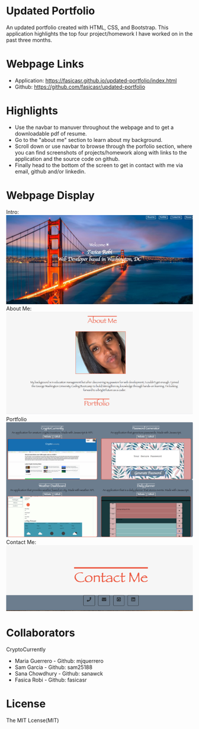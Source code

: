 # Updated Portfolio

An updated portfolio created with HTML, CSS, and Bootstrap. This application highlights the top four project/homework I have worked on in the past three months. 

# Webpage Links

* Application: https://fasicasr.github.io/updated-portfolio/index.html
* Github: https://github.com/fasicasr/updated-portfolio

# Highlights 

* Use the navbar to manuver throughout the webpage and to get a downloadable pdf of resume.
* Go to the "about me" section to learn about my background.
* Scroll down or use navbar to browse through the porfolio section, where you can find screenshots of projects/homework along with links to the application and the source code on github. 
* Finally head to the bottom of the screen to get in contact with me via email, github and/or linkedin.

# Webpage Display 

Intro:
![Intro](./images/intro.png)
About Me:
![About Me](./images/about.png)
Portfolio 
![Portfolio](./images/work.png)
Contact Me:
![Contact Me](./images/contact.png)



# Collaborators

CryptoCurrently
* Maria Guerrero - Github: mjquerrero
* Sam Garcia - Github: sam25188
* Sana Chowdhury - Github: sanawck
* Fasica Robi - Github: fasicasr

# License

The MIT Lcense(MIT)